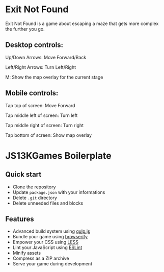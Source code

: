 # Exit Not Found
Exit Not Found is a game about escaping a maze that gets more complex the further you go.

## Desktop controls:
Up/Down Arrows: Move Forward/Back

Left/Right Arrows: Turn Left/Right

M: Show the map overlay for the current stage

## Mobile controls:
Tap top of screen: Move Forward

Tap middle left of screen: Turn left

Tap middle right of screen: Turn right

Tap bottom of screen: Show map overlay

# JS13KGames Boilerplate

## Quick start

* Clone the repository
* Update `package.json` with your informations
* Delete `.git` directory
* Delete unneeded files and blocks

## Features

* Advanced build system using [gulp.js](http://gulpjs.com/)
* Bundle your game using [browserify](http://browserify.org/)
* Empower your CSS using [LESS](http://lesscss.org/)
* Lint your JavaScript using [ESLint](http://eslint.org/) 
* Minify assets
* Compress as a ZIP archive
* Serve your game during development
